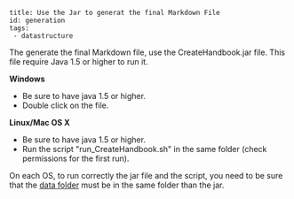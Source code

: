 ```
title: Use the Jar to generat the final Markdown File
id: generation
tags:
 - datastructure
```
	
The generate the final Markdown file, use the CreateHandbook.jar file.
This file require Java 1.5 or higher to run it.

**Windows**
+ Be sure to have java 1.5 or higher.
+ Double click on the file.

**Linux/Mac OS X**
+ Be sure to have java 1.5 or higher.
+ Run the script "run_CreateHandbook.sh" in the same folder (check permissions for the first run).

On each OS, to run correctly the jar file and the script, you need to be sure that the [data folder] must be in the same folder than the jar.



[data folder]: #datastructure
